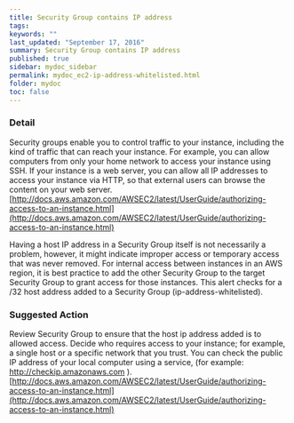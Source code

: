 ```yaml
---
title: Security Group contains IP address
tags:
keywords: ""
last_updated: "September 17, 2016"
summary: Security Group contains IP address
published: true
sidebar: mydoc_sidebar
permalink: mydoc_ec2-ip-address-whitelisted.html
folder: mydoc
toc: false
---
```


### Detail  
Security groups enable you to control traffic to your instance, including the kind of traffic that can reach your instance. For example, you can allow computers from only your home network to access your instance using SSH. If your instance is a web server, you can allow all IP addresses to access your instance via HTTP, so that external users can browse the content on your web server.  
[http://docs.aws.amazon.com/AWSEC2/latest/UserGuide/authorizing-access-to-an-instance.html](http://docs.aws.amazon.com/AWSEC2/latest/UserGuide/authorizing-access-to-an-instance.html)

Having a host IP address in a Security Group itself is not necessarily a problem, however, it might indicate improper access or temporary access that was never removed. For internal access between instances in an AWS region, it is best practice to add the other Security Group to the target Security Group to grant access for those instances. This alert checks for a /32 host address added to a Security Group (ip-address-whitelisted).  

### Suggested Action  
Review Security Group to ensure that the host ip address added is to allowed access. Decide who requires access to your instance; for example, a single host or a specific network that you trust. You can check the public IP address of your local computer using a service, (for example: http://checkip.amazonaws.com ).  
[http://docs.aws.amazon.com/AWSEC2/latest/UserGuide/authorizing-access-to-an-instance.html](http://docs.aws.amazon.com/AWSEC2/latest/UserGuide/authorizing-access-to-an-instance.html)
